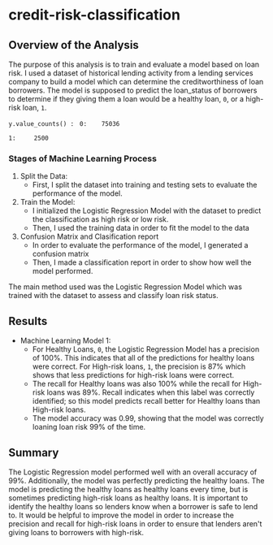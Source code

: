# credit-risk-classification
## Overview of the Analysis
The purpose of this analysis is to train and evaluate a model based on loan risk. I used a dataset of historical lending activity from a lending services company to build a model which can determine the creditworthiness of loan borrowers. The model is supposed to predict the loan_status of borrowers to determine if they giving them a loan would be a healthy loan, `0`, or a high-risk loan, `1`. 

`y.value_counts() : `
`0:    75036`

`1:     2500`


### Stages of Machine Learning Process
1. Split the Data:
   * First, I split the dataset into training and testing sets to evaluate the performance of the model.
2. Train the Model:
   * I initialized the Logistic Regression Model with the dataset to predict the classification as high risk or low risk.
   * Then, I used the training data in order to fit the model to the data
3. Confusion Matrix and Clasification report
   * In order to evaluate the performance of the model, I generated a confusion matrix
   * Then, I made a classification report in order to show how well the model performed.

The main method used was the Logistic Regression Model which was trained with the dataset to assess and classify loan risk status. 

## Results
* Machine Learning Model 1:
  * For Healthy Loans, `0`, the Logistic Regression Model has a precision of 100%. This indicates that all of the predictions for healthy loans were correct. For High-risk loans, `1`, the precision is 87% which shows that less predictions for high-risk loans were correct.
  * The recall for Healthy loans was also 100% while the recall for High-risk loans was 89%. Recall indicates when this label was correctly identified; so this model predicts recall better for Healthy loans than High-risk loans.
  * The model accuracy was 0.99, showing that the model was correctly loaning loan risk 99% of the time. 

## Summary
The Logistic Regression model performed well with an overall accuracy of 99%. Additionally, the model was perfectly predicting the healthy loans. The model is predicting the healthy loans as healthy loans every time, but is sometimes predicting high-risk loans as healthy loans. It is important to identify the healthy loans so lenders know when a borrower is safe to lend to. It would be helpful to improve the model in order to increase the precision and recall for high-risk loans in order to ensure that lenders aren't giving loans to borrowers with high-risk. 
